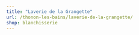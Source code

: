 ```yaml
---
title: "Laverie de la Grangette"
url: /thonon-les-bains/laverie-de-la-grangette/
shop: blanchisserie
---
```

